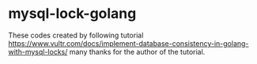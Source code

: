 # mysql-lock-golang

These codes created by following tutorial https://www.vultr.com/docs/implement-database-consistency-in-golang-with-mysql-locks/
many thanks for the author of the tutorial. 
